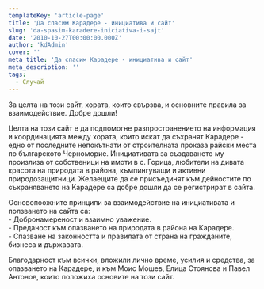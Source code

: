 ```yaml
---
templateKey: 'article-page'
title: 'Да спасим Карадере - инициатива и сайт'
slug: 'da-spasim-karadere-iniciativa-i-sajt'
date: '2010-10-27T00:00:00.000Z'
author: 'kdAdmin'
cover: ''
meta_title: 'Да спасим Карадере - инициатива и сайт'
meta_description: ''
tags:
  - Случай
---
```


За целта на този сайт, хората, които свързва, и основните правила за взаимодействие. Добре дошли!

Целта на този сайт е да подпомогне разпространението на информация и координацията между хората, които искат да съхранят Карадере - едно от последните непокътнати от строителната проказа райски места по българското Черноморие. Инициативата за създаването му произлиза от собственици на имоти в с. Горица, любители на дивата красота на природата в района, къмпингуващи и активни природозащитници. Желаещите да се присъединят към дейностите по съхраняването на Карадере са добре дошли да се регистрират в сайта.

Основопоожните принципи за взаимодействие на инициативата и ползването на сайта са:  
\- Добронамереност и взаимно уважение.  
\- Преданост към опазването на природата в района на Карадере.  
\- Спазване на законността и правилата от страна на гражданите, бизнеса и държавата.

Благодарност към всички, вложили лично време, усилия и средства, за опазването на Карадере, и към Моис Мошев, Елица Стоянова и Павел Антонов, които положиха основите на този сайт.
